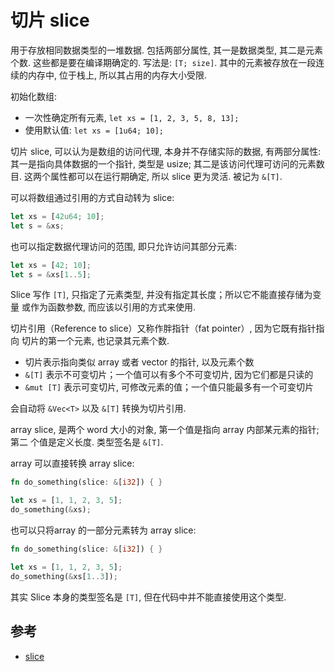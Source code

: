 # 切片 slice

用于存放相同数据类型的一堆数据. 包括两部分属性, 其一是数据类型, 其二是元素个数.
这些都是要在编译期确定的. 写法是: `[T; size]`.
其中的元素被存放在一段连续的内存中, 位于栈上, 所以其占用的内存大小受限.

初始化数组:

* 一次性确定所有元素, `let xs = [1, 2, 3, 5, 8, 13];`
* 使用默认值: `let xs = [1u64; 10];`

切片 slice, 可以认为是数组的访问代理, 本身并不存储实际的数据, 有两部分属性:
其一是指向具体数据的一个指针, 类型是 usize; 其二是该访问代理可访问的元素数目.
这两个属性都可以在运行期确定, 所以 slice 更为灵活. 被记为 `&[T]`.

可以将数组通过引用的方式自动转为 slice:

```rust
let xs = [42u64; 10];
let s = &xs;
```

也可以指定数据代理访问的范围, 即只允许访问其部分元素:

```rust
let xs = [42; 10];
let s = &xs[1..5];
```

Slice 写作 `[T]`, 只指定了元素类型, 并没有指定其长度；所以它不能直接存储为变量
或作为函数参数, 而应该以引用的方式来使用.

切片引用（Reference to slice）又称作胖指针（fat pointer）, 因为它既有指针指向
切片的第一个元素, 也记录其元素个数.

- 切片表示指向类似 array 或者 vector 的指针, 以及元素个数
- `&[T]` 表示不可变切片；一个值可以有多个不可变切片, 因为它们都是只读的
- `&mut [T]` 表示可变切片, 可修改元素的值；一个值只能最多有一个可变切片

会自动将 `&Vec<T>` 以及 `&[T]` 转换为切片引用.

array slice, 是两个 word 大小的对象, 第一个值是指向 array 内部某元素的指针; 第二
个值是定义长度. 类型签名是 `&[T]`.

array 可以直接转换 array slice:

```rust
fn do_something(slice: &[i32]) { }

let xs = [1, 1, 2, 3, 5];
do_something(&xs);
```

也可以只将array 的一部分元素转为 array slice:

```rust
fn do_something(slice: &[i32]) { }

let xs = [1, 1, 2, 3, 5];
do_something(&xs[1..3]);
```

其实 Slice 本身的类型签名是 `[T]`, 但在代码中并不能直接使用这个类型.

## 参考

- [slice](https://doc.rust-lang.org/stable/std/slice/index.html)
